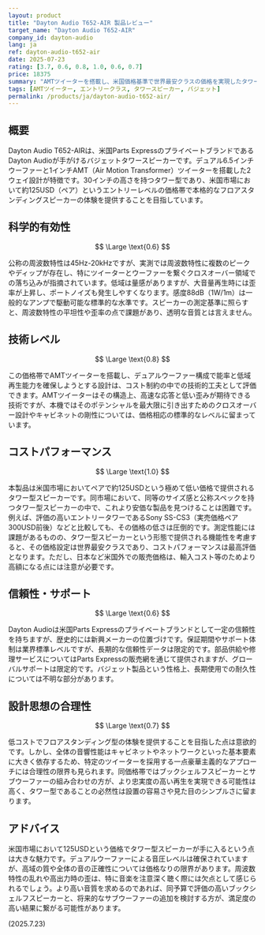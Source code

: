 ```yaml
---
layout: product
title: "Dayton Audio T652-AIR 製品レビュー"
target_name: "Dayton Audio T652-AIR"
company_id: dayton-audio
lang: ja
ref: dayton-audio-t652-air
date: 2025-07-23
rating: [3.7, 0.6, 0.8, 1.0, 0.6, 0.7]
price: 18375
summary: "AMTツイーターを搭載し、米国価格基準で世界最安クラスの価格を実現したタワースピーカー"
tags: [AMTツイーター, エントリークラス, タワースピーカー, バジェット]
permalink: /products/ja/dayton-audio-t652-air/
---
```

## 概要

Dayton Audio T652-AIRは、米国Parts ExpressのプライベートブランドであるDayton Audioが手がけるバジェットタワースピーカーです。デュアル6.5インチウーファーと1インチAMT（Air Motion Transformer）ツイーターを搭載した2ウェイ設計が特徴です。30インチの高さを持つタワー型であり、米国市場において約125USD（ペア）というエントリーレベルの価格帯で本格的なフロアスタンディングスピーカーの体験を提供することを目指しています。

## 科学的有効性

$$ \Large \text{0.6} $$

公称の周波数特性は45Hz-20kHzですが、実測では周波数特性に複数のピークやディップが存在し、特にツイーターとウーファーを繋ぐクロスオーバー領域での落ち込みが指摘されています。低域は量感がありますが、大音量再生時には歪率が上昇し、ポートノイズも発生しやすくなります。感度88dB（1W/1m）は一般的なアンプで駆動可能な標準的な水準です。スピーカーの測定基準に照らすと、周波数特性の平坦性や歪率の点で課題があり、透明な音質とは言えません。

## 技術レベル

$$ \Large \text{0.8} $$

この価格帯でAMTツイーターを搭載し、デュアルウーファー構成で能率と低域再生能力を確保しようとする設計は、コスト制約の中での技術的工夫として評価できます。AMTツイーターはその構造上、高速な応答と低い歪みが期待できる技術ですが、本機ではそのポテンシャルを最大限に引き出すためのクロスオーバー設計やキャビネットの剛性については、価格相応の標準的なレベルに留まっています。

## コストパフォーマンス

$$ \Large \text{1.0} $$

本製品は米国市場においてペアで約125USDという極めて低い価格で提供されるタワー型スピーカーです。同市場において、同等のサイズ感と公称スペックを持つタワー型スピーカーの中で、これより安価な製品を見つけることは困難です。例えば、評価の高いエントリータワーであるSony SS-CS3（実売価格ペア300USD前後）などと比較しても、その価格の低さは圧倒的です。測定性能には課題があるものの、タワー型スピーカーという形態で提供される機能性を考慮すると、その価格設定は世界最安クラスであり、コストパフォーマンスは最高評価となります。ただし、日本など米国外での販売価格は、輸入コスト等のためより高額になる点には注意が必要です。

## 信頼性・サポート

$$ \Large \text{0.6} $$

Dayton Audioは米国Parts Expressのプライベートブランドとして一定の信頼性を持ちますが、歴史的には新興メーカーの位置づけです。保証期間やサポート体制は業界標準レベルですが、長期的な信頼性データは限定的です。部品供給や修理サービスについてはParts Expressの販売網を通じて提供されますが、グローバルサポートは限定的です。バジェット製品という性格上、長期使用での耐久性については不明な部分があります。

## 設計思想の合理性

$$ \Large \text{0.7} $$

低コストでフロアスタンディング型の体験を提供することを目指した点は意欲的です。しかし、全体の音響性能はキャビネットやネットワークといった基本要素に大きく依存するため、特定のツイーターを採用する一点豪華主義的なアプローチには合理性の限界も見られます。同価格帯ではブックシェルフスピーカーとサブウーファーの組み合わせの方が、より忠実度の高い再生を実現できる可能性は高く、タワー型であることの必然性は設置の容易さや見た目のシンプルさに留まります。

## アドバイス

米国市場において125USDという価格でタワー型スピーカーが手に入るという点は大きな魅力です。デュアルウーファーによる音圧レベルは確保されていますが、高域の質や全体の音の正確性については価格なりの限界があります。周波数特性の乱れや高出力時の歪は、特に音楽を注意深く聴く際には欠点として感じられるでしょう。より高い音質を求めるのであれば、同予算で評価の高いブックシェルフスピーカーと、将来的なサブウーファーの追加を検討する方が、満足度の高い結果に繋がる可能性があります。

(2025.7.23)
